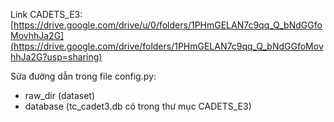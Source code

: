 Link CADETS_E3: [https://drive.google.com/drive/u/0/folders/1PHmGELAN7c9qq_Q_bNdGGfoMovhhJa2G](https://drive.google.com/drive/folders/1PHmGELAN7c9qq_Q_bNdGGfoMovhhJa2G?usp=sharing)


Sửa đường dẫn trong file config.py:
+ raw_dir (dataset)
+ database (tc_cadet3.db có trong thư mục CADETS_E3)
